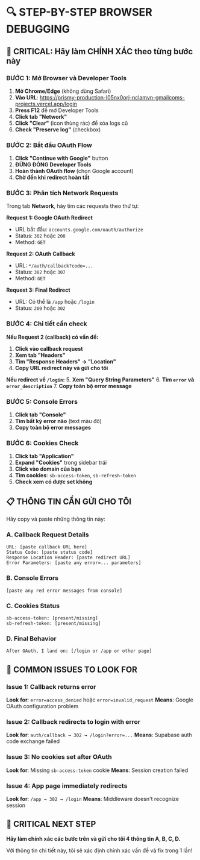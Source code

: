 # 🔍 STEP-BY-STEP BROWSER DEBUGGING

## 🚨 CRITICAL: Hãy làm CHÍNH XÁC theo từng bước này

### BƯỚC 1: Mở Browser và Developer Tools

1. **Mở Chrome/Edge** (không dùng Safari)
2. **Vào URL**: https://prismy-production-l05nx0orj-nclamvn-gmailcoms-projects.vercel.app/login
3. **Press F12** để mở Developer Tools
4. **Click tab "Network"** 
5. **Click "Clear"** (icon thùng rác) để xóa logs cũ
6. **Check "Preserve log"** (checkbox)

### BƯỚC 2: Bắt đầu OAuth Flow

1. **Click "Continue with Google"** button
2. **ĐỪNG ĐÓNG Developer Tools**
3. **Hoàn thành OAuth flow** (chọn Google account)
4. **Chờ đến khi redirect hoàn tất**

### BƯỚC 3: Phân tích Network Requests

Trong tab **Network**, hãy tìm các requests theo thứ tự:

**Request 1: Google OAuth Redirect**
- URL bắt đầu: `accounts.google.com/oauth/authorize`
- Status: `302` hoặc `200`
- Method: `GET`

**Request 2: OAuth Callback**
- URL: `*/auth/callback?code=...`
- Status: `302` hoặc `307`
- Method: `GET`

**Request 3: Final Redirect**
- URL: Có thể là `/app` hoặc `/login`
- Status: `200` hoặc `302`

### BƯỚC 4: Chi tiết cần check

**Nếu Request 2 (callback) có vấn đề:**

1. **Click vào callback request**
2. **Xem tab "Headers"**
3. **Tìm "Response Headers" → "Location"**
4. **Copy URL redirect này và gửi cho tôi**

**Nếu redirect về `/login`:**
5. **Xem "Query String Parameters"**
6. **Tìm `error` và `error_description`**
7. **Copy toàn bộ error message**

### BƯỚC 5: Console Errors

1. **Click tab "Console"** 
2. **Tìm bất kỳ error nào** (text màu đỏ)
3. **Copy toàn bộ error messages**

### BƯỚC 6: Cookies Check

1. **Click tab "Application"**
2. **Expand "Cookies"** trong sidebar trái
3. **Click vào domain của bạn**
4. **Tìm cookies**: `sb-access-token`, `sb-refresh-token`
5. **Check xem có được set không**

## 📋 THÔNG TIN CẦN GỬI CHO TÔI

Hãy copy và paste những thông tin này:

### A. Callback Request Details
```
URL: [paste callback URL here]
Status Code: [paste status code]
Response Location Header: [paste redirect URL]
Error Parameters: [paste any error=... parameters]
```

### B. Console Errors
```
[paste any red error messages from console]
```

### C. Cookies Status
```
sb-access-token: [present/missing]
sb-refresh-token: [present/missing]
```

### D. Final Behavior
```
After OAuth, I land on: [/login or /app or other page]
```

## 🎯 COMMON ISSUES TO LOOK FOR

### Issue 1: Callback returns error
**Look for**: `error=access_denied` hoặc `error=invalid_request`
**Means**: Google OAuth configuration problem

### Issue 2: Callback redirects to login with error
**Look for**: `auth/callback → 302 → /login?error=...`
**Means**: Supabase auth code exchange failed

### Issue 3: No cookies set after OAuth
**Look for**: Missing `sb-access-token` cookie
**Means**: Session creation failed

### Issue 4: App page immediately redirects
**Look for**: `/app → 302 → /login`
**Means**: Middleware doesn't recognize session

## 🚀 CRITICAL NEXT STEP

**Hãy làm chính xác các bước trên và gửi cho tôi 4 thông tin A, B, C, D.**

Với thông tin chi tiết này, tôi sẽ xác định chính xác vấn đề và fix trong 1 lần!